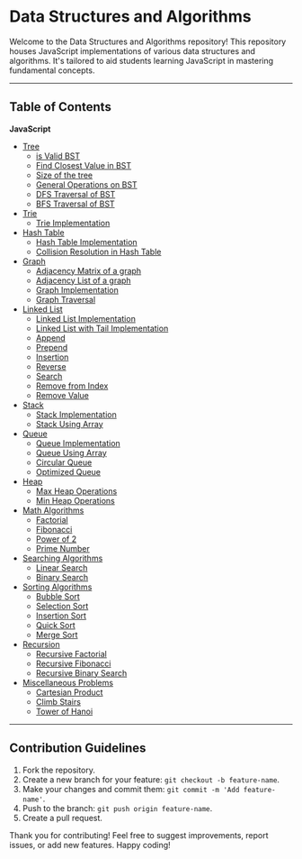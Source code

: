 # Data Structures and Algorithms

Welcome to the Data Structures and Algorithms repository! This repository houses JavaScript implementations of various data structures and algorithms. It's tailored to aid students learning JavaScript in mastering fundamental concepts.

---

## Table of Contents

   **JavaScript**
   - [Tree](./Tree)
     - [is Valid BST](./Tree/binarySearchTree.js/)
     - [Find Closest Value in BST](./Tree/closestInBST.js)
     - [Size of the tree](./Tree/sizeOfTree.js)
     - [General Operations on BST](./Tree/binarySearchTree.js)
     - [DFS Traversal of BST](./Tree/binarySearchTree.js)
     - [BFS Traversal of BST](./Tree/binarySearchTree.js)
   - [Trie](./Trie)
     - [Trie Implementation](./Trie/trie.js)
   - [Hash Table](./Hash%20Table)
     - [Hash Table Implementation](./Hash%20Table/hashTable.js)
     - [Collision Resolution in Hash Table](./Hash%20Table/hashTableCollision.js)
   - [Graph](./Graph)
     - [Adjacency Matrix of a graph](./Graph/adjMatrix.js)
      - [Adjacency List of a graph](./Graph/adjList.js) 
      - [Graph Implementation](./Graph/graph.js)
     - [Graph Traversal](./Graph/graphTraversal.js)
   - [Linked List](./Linked%20List)
     - [Linked List Implementation](./Linked%20List/linkedListClass.js)
     - [Linked List with Tail Implementation](./Linked%20List/linkedListClass.js)
     - [Append](./Linked%20List/linkedListClass.js)
     - [Prepend](./Linked%20List/linkedListClass.js)
     - [Insertion](./Linked%20List/linkedListClass.js)
     - [Reverse](./Linked%20List/linkedListClass.js)
     - [Search](./Linked%20List/linkedListClass.js)
     - [Remove from Index](./Linked%20List/linkedListClass.js)
     - [Remove Value](./Linked%20List/linkedListClass.js)
  - [Stack](./Stack)
     - [Stack Implementation](./Stack/linkedListStack.js)
     - [Stack Using Array](./Stack/arrayStack.js)
   - [Queue](./Queue)
     - [Queue Implementation](./Queue/linkedListQueue.js)
     - [Queue Using Array](./Queue/arrayQueue.js)
     - [Circular Queue](./Queue/circularQueue.js)
     - [Optimized Queue](./Queue/optimizedQueue.js)
   - [Heap](./Heap)
     - [Max Heap Operations](./Heap/maxHeap.js)
     - [Min Heap Operations](./Heap/minHeap.js)
  - [Math Algorithms](./Math%20Algorithms)
     - [Factorial](./Math%20Algorithms/factorial.js)
     - [Fibonacci](./Math%20Algorithms/fibonacci.js)
     - [Power of 2](./Math%20Algorithms/powerOfTwo.js)
     - [Prime Number](./Math%20Algorithms/primeNumber.js)
   - [Searching Algorithms](./Search%20Algorithms/)
     - [Linear Search](./Search%20Algorithms/linearSearch.js)
     - [Binary Search](./Search%20Algorithms/binarySearch.js)
- [Sorting Algorithms](./Sorting%20Algorithms)
     - [Bubble Sort](./Sorting%20Algorithms/bubbleSort.js)
     - [Selection Sort](./Sorting%20Algorithms/selectionSort.js)
     - [Insertion Sort](./Sorting%20Algorithms/insertionSort.js)
     - [Quick Sort](./Sorting%20Algorithms/quickSort.js)
     - [Merge Sort](./Sorting%20Algorithms/mergeSort.js)
- [Recursion](./Recursion)
     - [Recursive Factorial](./Recursion/recursiveFactorial.js)
     - [Recursive Fibonacci](./Recursion/recuriveFibonacci.js)
     - [Recursive Binary Search](./Recursion/recursiveBinarySearch.js)
- [Miscellaneous Problems](./Misc%20Problems)
     - [Cartesian Product](./Misc%20Problems/cartesianProduct.js)
     - [Climb Stairs](./Misc%20Problems/climbStairs.js)
     - [Tower of Hanoi](./Misc%20Problems/towerOfHanoi.js)



---

## Contribution Guidelines

1. Fork the repository.
2. Create a new branch for your feature: `git checkout -b feature-name`.
3. Make your changes and commit them: `git commit -m 'Add feature-name'`.
4. Push to the branch: `git push origin feature-name`.
5. Create a pull request.

Thank you for contributing! Feel free to suggest improvements, report issues, or add new features. Happy coding!